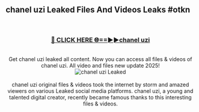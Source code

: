 ## chanel uzi Leaked Files And Videos Leaks #otkn
<br>
<div align="center">
<h3><a href="https://watchclip.my.id/chanel uzi" rel="nofollow">🔴 CLICK HERE 🌐==►►chanel uzi</a></h3>
<br>
Get chanel uzi leaked all content. Now you can access all files & videos of chanel uzi. All video and files new update 2025!
<br>
<a href="https://watchclip.my.id/chanel uzi" rel="nofollow" data-target="animated-image.originalLink"><img src="https://i.ibb.co.com/WyWwxjT/player-gif2.gif" alt="chanel uzi Leaked" style="max-width: 100%; display: inline-block;" data-target="animated-image.originalImage"></a>
<br><br>
chanel uzi original files & videos took the internet by storm and amazed viewers on various Leaked social media platforms. chanel uzi, a young and talented digital creator, recently became famous thanks to this interesting files & videos.
</div>
<br>
